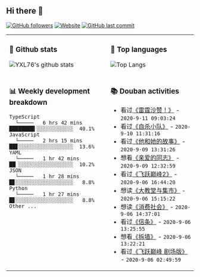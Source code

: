 ## Hi there 👋

[![GitHub followers](https://img.shields.io/github/followers/YXL76?style=for-the-badge&color=blue)](https://github.com/YXL76?tab=followers)
[![Website](https://img.shields.io/website?style=for-the-badge&up_message=Blog&url=https%3A%2F%2Fyxl76.net%2F&color=brightgreen)](https://yxl76.net)
[![GitHub last commit](https://img.shields.io/github/last-commit/YXL76/YXL76?label=update&style=for-the-badge&color=orange)](https://github.com/YXL76/YXL76)

<table>
<tr>
<td valign="top" width="54%">

### 🔭 Github stats

![YXL76's github stats](https://github-readme-stats.yxl76.vercel.app/api?username=YXL76&count_private=true&show_icons=true&theme=tokyonight)

</td>

<td valign="top" width="46%">

### 🌱 Top languages

![Top Langs](https://github-readme-stats.yxl76.vercel.app/api/top-langs/?username=YXL76&layout=compact&theme=tokyonight)

</td>
</tr>
<tr>
<td valign="top" width="54%">

### 📊 Weekly development breakdown

```text
TypeScript
  └─────   6 hrs 42 mins  ████████▍░░░░░░░░░░░░  40.1%
JavaScript
  └─────   2 hrs 15 mins  ██▊░░░░░░░░░░░░░░░░░░  13.6%
YAML
  └─────   1 hr 42 mins   ██▏░░░░░░░░░░░░░░░░░░  10.2%
JSON
  └─────   1 hr 28 mins   █▊░░░░░░░░░░░░░░░░░░░   8.8%
Python
  └─────   1 hr 27 mins   █▊░░░░░░░░░░░░░░░░░░░   8.8%
Other ...
```

</td>
<td valign="top" width="46%">

### 📚 Douban activities

- 看过[《雷霆沙赞！》](http://movie.douban.com/subject/2244426/) - `2020-9-11 09:03:24`
- 看过[《自杀小队》](http://movie.douban.com/subject/3569910/) - `2020-9-10 11:31:16`
- 看过[《他和她的故事》](http://movie.douban.com/subject/1766792/) - `2020-9-09 13:31:26`
- 想看[《亲爱的同志》](http://movie.douban.com/subject/34960094/) - `2020-9-09 12:32:59`
- 看过[《飞跃巅峰2》](http://movie.douban.com/subject/1870140/) - `2020-9-06 16:44:20`
- 想读[《大教堂与集市》](https://book.douban.com/subject/25881855/) - `2020-9-06 15:15:22`
- 想读[《消费社会》](https://book.douban.com/subject/25900948/) - `2020-9-06 14:37:01`
- 看过[《信条》](http://movie.douban.com/subject/30444960/) - `2020-9-06 13:25:55`
- 想看[《拆墙》](http://movie.douban.com/subject/1868400/) - `2020-9-06 13:22:21`
- 看过[《飞跃巅峰 剧场版》](http://movie.douban.com/subject/26410597/) - `2020-9-06 02:49:59`

</td>
</tr>
</table>

<!--
**YXL76/YXL76** is a ✨ _special_ ✨ repository because its `README.md` (this file) appears on your GitHub profile.

Here are some ideas to get you started:

- 🔭 I’m currently working on ...
- 🌱 I’m currently learning ...
- 👯 I’m looking to collaborate on ...
- 🤔 I’m looking for help with ...
- 💬 Ask me about ...
- 📫 How to reach me: ...
- 😄 Pronouns: ...
- ⚡ Fun fact: ...
-->
